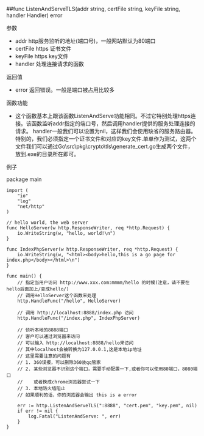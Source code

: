 ##func ListenAndServeTLS(addr string, certFile string, keyFile string, handler Handler) error 

参数

- addr http服务监听的地址(端口号)，一般网站默认为80端口
- certFile https 证书文件
- keyFile https key文件
- handler 处理连接请求的函数


返回值

- error 返回错误。一般是端口被占用比较多

函数功能 

- 这个函数基本上跟该函数ListenAndServe功能相同。不过它特别处理https连接。该函数监听addr指定的端口号，然后调用handler提供的服务处理连接的请求。
handler一般我们可以设置为nil，这样我们会使用缺省的服务路由器。特别的，我们必须指定一个证书文件和对应的key文件.单单作为测试，这两个文件我们可以通过Go\src\pkg\crypto\tls\generate_cert.go生成两个文件，放到.exe的目录所在即可。


例子

  package main
	
	import (
		"io"
		"log"
		"net/http"
	)
	
	// hello world, the web server
	func HelloServer(w http.ResponseWriter, req *http.Request) {
		io.WriteString(w, "hello, world!\n")
	}
	
	func IndexPhpServer(w http.ResponseWriter, req *http.Request) {
		io.WriteString(w, "<html><body>hello,this is a go page for index.php</body></html>\n")
	}
	
	func main() {
		// 指定当用户访问 http://www.xxx.com:mmmm/hello 的时候(注意，请不要在hello后面加上/变成hello/)
		// 调用HelloServer这个函数来处理
		http.HandleFunc("/hello", HelloServer)
	
		// 调用 http://localhost:8888/index.php 访问
		http.HandleFunc("/index.php", IndexPhpServer)
	
		// 侦听本地的8888端口
		// 客户可以通过浏览器来访问
		// 可以输入 http://localhost:8888/hello来访问
		// 其中localhost会被转换为127.0.0.1,这是本地ip地址
		// 这里需要注意的问题有
		// 1. 360误报，可以删除360装qq管家
		// 2. 某些浏览器不识别这个端口，需要手动配置一下,或者你可以使用80端口，8080端口
		//    或者换成chrome浏览器尝试一下
		// 3. 本地防火墙阻止
		// 如果顺利的话，你的浏览器会输出 this is a error
	
		err := http.ListenAndServeTLS(":8888", "cert.pem", "key.pem", nil)
		if err != nil {
			log.Fatal("ListenAndServe: ", err)
		}
	}





